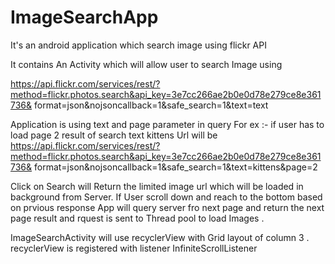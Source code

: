# ImageSearchApp
It's an android application which search image using flickr API

It contains An Activity which will allow user to search Image using 

https://api.flickr.com/services/rest/?method=flickr.photos.search&api_key=3e7cc266ae2b0e0d78e279ce8e361736&
format=json&nojsoncallback=1&safe_search=1&text=text

 Application is using text and page parameter in query 
 For ex :- if user has to load page 2 result of search text kittens 
 Url will be  
 https://api.flickr.com/services/rest/?method=flickr.photos.search&api_key=3e7cc266ae2b0e0d78e279ce8e361736&
format=json&nojsoncallback=1&safe_search=1&text=kittens&page=2
 
 Click on Search will Return the limited image url which will be loaded  in background from Server.
 If User scroll down and reach to the bottom based on prvious response App will query server fro next page 
 and return the next page result and rquest is sent to Thread pool to load Images .
 
 ImageSearchActivity will use recyclerView with Grid layout of column 3 .
 recyclerView is registered with listener InfiniteScrollListener
 
